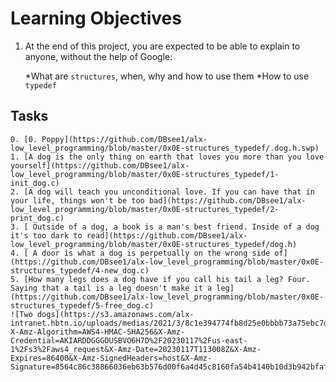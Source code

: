 # Learning Objectives

1. At the end of this project, you are expected to be able to explain to anyone, without the help of Google:

    *What are `structures`, when, why and how to use them
    *How to use `typedef`
## Tasks
    0. [0. Poppy](https://github.com/DBsee1/alx-low_level_programming/blob/master/0x0E-structures_typedef/.dog.h.swp)
    1. [A dog is the only thing on earth that loves you more than you love yourself](https://github.com/DBsee1/alx-low_level_programming/blob/master/0x0E-structures_typedef/1-init_dog.c)
    2. [A dog will teach you unconditional love. If you can have that in your life, things won't be too bad](https://github.com/DBsee1/alx-low_level_programming/blob/master/0x0E-structures_typedef/2-print_dog.c)
    3. [ Outside of a dog, a book is a man's best friend. Inside of a dog it's too dark to read](https://github.com/DBsee1/alx-low_level_programming/blob/master/0x0E-structures_typedef/dog.h)
    4. [ A door is what a dog is perpetually on the wrong side of](https://github.com/DBsee1/alx-low_level_programming/blob/master/0x0E-structures_typedef/4-new_dog.c)
    5. [How many legs does a dog have if you call his tail a leg? Four. Saying that a tail is a leg doesn't make it a leg](https://github.com/DBsee1/alx-low_level_programming/blob/master/0x0E-structures_typedef/5-free_dog.c)
    ![Two dogs](https://s3.amazonaws.com/alx-intranet.hbtn.io/uploads/medias/2021/3/8c1e394774fb8d25e0bbbb73a75ebc7de0c80745.jpg?X-Amz-Algorithm=AWS4-HMAC-SHA256&X-Amz-Credential=AKIARDDGGGOUSBVO6H7D%2F20230117%2Fus-east-1%2Fs3%2Faws4_request&X-Amz-Date=20230117T113008Z&X-Amz-Expires=86400&X-Amz-SignedHeaders=host&X-Amz-Signature=8564c86c38866036eb63b576d00f6a4d45c8160fa54b4140b10d3b942bfaf674)
